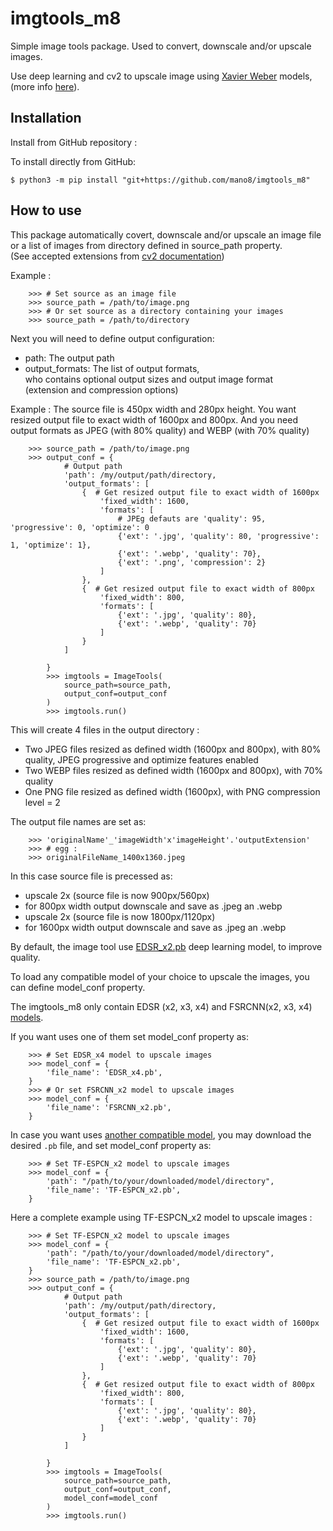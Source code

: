 # imgtools_m8
Simple image tools package. Used to convert, downscale and/or upscale images.

Use deep learning and cv2 to upscale image using [Xavier Weber](https://github.com/Saafke) models, (more info [here](https://towardsdatascience.com/deep-learning-based-super-resolution-with-opencv-4fd736678066)).

## Installation

Install from GitHub repository :

To install directly from GitHub:

```plaintext
$ python3 -m pip install "git+https://github.com/mano8/imgtools_m8"
```

## How to use

This package automatically covert, downscale and/or upscale
an image file or a list of images from directory defined in source_path property.   
(See accepted extensions from [cv2 documentation](https://docs.opencv.org/4.8.0/d4/da8/group__imgcodecs.html#ga288b8b3da0892bd651fce07b3bbd3a56))

Example :   
```plaintext
    >>> # Set source as an image file 
    >>> source_path = /path/to/image.png
    >>> # Or set source as a directory containing your images
    >>> source_path = /path/to/directory
```   

Next you will need to define output configuration:
  - path: The output path
  - output_formats: The list of output formats,  
    who contains optional output sizes and output image format   
    (extension and compression options)

Example :
The source file is 450px width and 280px height.
You want resized output file to exact width of 1600px and 800px.
And you need output formats as JPEG (with 80% quality) and WEBP (with 70% quality)
```plaintext
    >>> source_path = /path/to/image.png
    >>> output_conf = {
            # Output path
            'path': /my/output/path/directory, 
            'output_formats': [
                {  # Get resized output file to exact width of 1600px
                    'fixed_width': 1600,
                    'formats': [
                        # JPEg defauts are 'quality': 95, 'progressive': 0, 'optimize': 0
                        {'ext': '.jpg', 'quality': 80, 'progressive': 1, 'optimize': 1},
                        {'ext': '.webp', 'quality': 70},
                        {'ext': '.png', 'compression': 2}
                    ]
                },
                {  # Get resized output file to exact width of 800px
                    'fixed_width': 800,
                    'formats': [
                        {'ext': '.jpg', 'quality': 80},
                        {'ext': '.webp', 'quality': 70}
                    ]
                }
            ]

        }
        >>> imgtools = ImageTools(
            source_path=source_path,
            output_conf=output_conf
        )
        >>> imgtools.run()
```   
This will create 4 files in the output directory :
 - Two JPEG files resized as defined width (1600px and 800px), with 80% quality, JPEG progressive and optimize features enabled 
 - Two WEBP files resized as defined width (1600px and 800px), with 70% quality
 - One PNG file resized as defined width (1600px), with PNG compression level = 2 

The output file names are set as:
```plaintext
    >>> 'originalName'_'imageWidth'x'imageHeight'.'outputExtension'
    >>> # egg :
    >>> originalFileName_1400x1360.jpeg
```

In this case source file is precessed as:
 - upscale 2x (source file is now 900px/560px)
 - for 800px width output downscale and save as .jpeg an .webp
 - upscale 2x (source file is now 1800px/1120px)
 - for 1600px width output downscale and save as .jpeg an .webp

By default, the image tool use [EDSR_x2.pb](https://github.com/Saafke/EDSR_Tensorflow/tree/master)
deep learning model, to improve quality.

To load any compatible model of your choice to upscale the images,
you can define model_conf property.

The imgtools_m8 only contain EDSR (x2, x3, x4) and FSRCNN(x2, x3, x4) [models](https://github.com/mano8/imgtools_m8/tree/main/models).

If you want uses one of them set model_conf property as:

```plaintext
    >>> # Set EDSR_x4 model to upscale images
    >>> model_conf = {
        'file_name': 'EDSR_x4.pb',
    }
    >>> # Or set FSRCNN_x2 model to upscale images
    >>> model_conf = {
        'file_name': 'FSRCNN_x2.pb',
    }
```   

In case you want uses 
[another compatible model](https://github.com/opencv/opencv_contrib/tree/master/modules/dnn_superres), 
you may download the desired ``.pb`` file,
and set model_conf property as:

```plaintext
    >>> # Set TF-ESPCN_x2 model to upscale images
    >>> model_conf = {
        'path': "/path/to/your/downloaded/model/directory",
        'file_name': 'TF-ESPCN_x2.pb',
    }
```   

Here a complete example using TF-ESPCN_x2 model to upscale images :
```plaintext
    >>> # Set TF-ESPCN_x2 model to upscale images
    >>> model_conf = {
        'path': "/path/to/your/downloaded/model/directory",
        'file_name': 'TF-ESPCN_x2.pb',
    }
    >>> source_path = /path/to/image.png
    >>> output_conf = {
            # Output path
            'path': /my/output/path/directory, 
            'output_formats': [
                {  # Get resized output file to exact width of 1600px
                    'fixed_width': 1600,
                    'formats': [
                        {'ext': '.jpg', 'quality': 80},
                        {'ext': '.webp', 'quality': 70}
                    ]
                },
                {  # Get resized output file to exact width of 800px
                    'fixed_width': 800,
                    'formats': [
                        {'ext': '.jpg', 'quality': 80},
                        {'ext': '.webp', 'quality': 70}
                    ]
                }
            ]

        }
        >>> imgtools = ImageTools(
            source_path=source_path,
            output_conf=output_conf,
            model_conf=model_conf
        )
        >>> imgtools.run()
```   